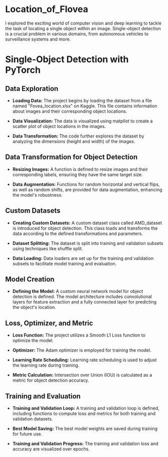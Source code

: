 # Location_of_Flovea
I explored the exciting world of computer vision and deep learning to tackle the task of locating a single object within an image. Single-object detection is a crucial problem in various domains, from autonomous vehicles to surveillance systems and more.

# Single-Object Detection with PyTorch

## Data Exploration
- **Loading Data:** The project begins by loading the dataset from a file named "Fovea_location.xlsx" on Kaggle. This file contains information about images and their corresponding object locations.

- **Data Visualization:** The data is visualized using matpllot to create a scatter plot of object locations in the images.

- **Data Transformation:** The code further explores the dataset by analyzing the dimensions (height and width) of the images.

## Data Transformation for Object Detection
- **Resizing Images:** A function is defined to resize images and their corresponding labels, ensuring they have the same target size.

- **Data Augmentation:** Functions for random horizontal and vertical flips, as well as random shifts, are provided for data augmentation, enhancing the model's robustness.

## Custom Datasets
- **Creating Custom Datasets:** A custom dataset class called AMD_dataset is introduced for object detection. This class loads and transforms the data according to the defined transformations and parameters.

- **Dataset Splitting:** The dataset is split into training and validation subsets using techniques like shuffle split.

- **Data Loading:** Data loaders are set up for the training and validation subsets to facilitate model training and evaluation.

## Model Creation
- **Defining the Model:** A custom neural network model for object detection is defined. The model architecture includes convolutional layers for feature extraction and a fully connected layer for predicting the object's location.

## Loss, Optimizer, and Metric
- **Loss Function:** The project utilizes a Smooth L1 Loss function to optimize the model.

- **Optimizer:** The Adam optimizer is employed for training the model.

- **Learning Rate Scheduling:** Learning rate scheduling is used to adjust the learning rate during training.

- **Metric Calculation:** Intersection over Union (IOU) is calculated as a metric for object detection accuracy.

## Training and Evaluation
- **Training and Validation Loop:** A training and validation loop is defined, including functions to compute loss and metrics for both training and validation datasets.

- **Best Model Saving:** The best model weights are saved during training for future use.

- **Training and Validation Progress:** The training and validation loss and accuracy are visualized over epochs.

